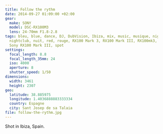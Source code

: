 ```yaml
---
title: Follow the rythm
date: 2014-09-27 01:09:00 +02:00
gear:
  make: SONY
  model: DSC-RX100M3
  lens: 24-70mm F1.8-2.8
tags: bleu, blue, dance, DJ, DubVision, Ibiza, mix, music, musique, night,
  nightclub, nuit, red, rouge, RX100 Mark 3, RX100 Mark III, RX100mk3, Sony,
  Sony RX100 Mark III, spot
settings:
  focal_length: 8.8
  focal_length_35mm: 24
  iso: 4000
  aperture: 8
  shutter_speed: 1/50
dimensions:
  width: 3461
  height: 2307
geo:
  latitude: 38.885975
  longitude: 1.4036888883333334
  country: Espagne
  city: Sant Josep de sa Talaia
file: follow-the-rythm.jpg
---
```


Shot in Ibiza, Spain.
